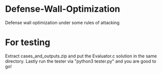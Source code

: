 # Defense-Wall-Optimization
Defense wall optimization under some rules of attacking

# For testing
Extract cases_and_outputs.zip and put the Evaluator.c solution in the same directory. Lastly run the tester via "python3 tester.py" and you are good to go!
